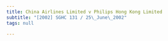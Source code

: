 ```yaml
---
title: China Airlines Limited v Philips Hong Kong Limited
subtitle: "[2002] SGHC 131 / 25\_June\_2002"
tags: null

---
```


